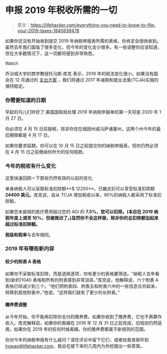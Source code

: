 # 申报 2019 年税收所需的一切

> 原文：<https://lifehacker.com/everything-you-need-to-know-to-file-your-2019-taxes-1840839478>

如果你还没有开始收到提交 2019 年纳税申报表所需的表格，你肯定会很快收到。虽然去年我们面临了很多变化，但今年的变化会少很多。有一些调整你应该知道，但在大多数情况下，这一切都将感到非常熟悉。

Watch

乔治城大学的商学教授托马斯·库克 表示，2019 年的税法变化很小。如果没有国会在 12 月通过的 [支出方案](https://www.washingtonpost.com/us-policy/2019/12/17/house-passes-sprawling-trillion-spending-deal-sends-senate-ahead-friday-shutdown-deadline/) ，我们将通过 2017 年减税和就业法案(TCJA)实施的保持稳定。

### 你需要知道的日期

早起的鸟儿们听好了:美国国税局处理 2019 年纳税申报单的第一天将是 2020 年 1 月 27 日。

你必须在 4 月 15 日前报税，除非你住在缅因州或马萨诸塞州，这两个州今年的最后期限都是 4 月 17 日。

如果你要求延期，你可以在 10 月 15 日之前提交你的纳税申报表，但你仍然必须在 4 月 15 日之前缴纳你所欠的任何税款。

### 今年的税收有什么变化

这里快速回顾一下那些仍然有效的以前的变化:

单身纳税人可以采取标准扣除额**$ 12200**。已婚夫妇可以享受标准扣除额**24400 美元**。库克说，自从 TCJA 增加税收以来，90%的纳税人都采用了标准扣除额。

如果您未报销的医疗费用超过您的 AGI 的 **7.5%，您可以扣除。(本应在 2019 纳税年度上调至 10%，但被推迟了。)显然你不会这样做，除非你的总扣除额加起来超过标准扣除额。**

**税级和税率**与去年相同。

### 2019 年有哪些新内容

#### 较少的附表 A 表格

如果你不采取标准扣除，而是选择逐项，你有更少的表格要筛选。“纳税人去年看到(新的)1040 表格和所有的附表感到非常沮丧，”库克说，他解释说，六个附表 A 表格已经减少到三个。“他们把附表四、附表五和附表六中的一些信息合并起来，转移到其他附表中，”他说，“这样我们就有了更少的长附表。”

#### 赡养费调整

从今年开始，你不能再扣除你支付的赡养费。如果你收到了赡养费，它也不再算作收入。库克解释说，如果你的离婚在 2018 年 12 月 31 日之前完成，旧规则仍然适用。如果你在 2019 年的任何时候离婚，你的赡养费都属于新规则的范围。

你对今年的纳税申报有什么疑问？请在评论中留下它们，或者给我发邮件到 lrowan@lifehacker.com，我会在接下来的几周内为你挖掘出一些答案。